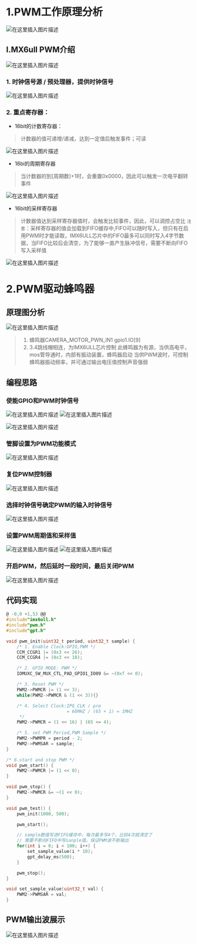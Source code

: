 # 1.PWM工作原理分析
![在这里插入图片描述](https://img-blog.csdnimg.cn/direct/30c9634d5ed247708f39feddde0eba2a.png)
## I.MX6ull PWM介绍
![在这里插入图片描述](https://img-blog.csdnimg.cn/direct/c2b442ba5f9e40e08104c38e5f0fcaf7.png)
### 1. 时钟信号源 / 预处理器，提供时钟信号
![在这里插入图片描述](https://img-blog.csdnimg.cn/direct/ff989725876b484b93b9b9614b2034ea.png)

### 2. 重点寄存器：
- 16bit的计数寄存器：
> 计数器的值可递增/递减，达到一定值后触发事件；可读

![在这里插入图片描述](https://img-blog.csdnimg.cn/direct/2aea3aff97ab4d9cb52cc94ba51dc212.png)
- 16bi的周期寄存器
> 当计数器的到[周期数]+1时，会重置0x0000，因此可以触发一次电平翻转事件

![在这里插入图片描述](https://img-blog.csdnimg.cn/direct/55986cc203cf4926b16e2837309296cd.png)
- 16bit的采样寄存器
> 计数器值达到采样寄存器值时，会触发比较事件，因此，可以调控占空比
> `注意`：采样寄存器的值会加载到FIFO缓存中,FIFO可以随时写入，但只有在启用PWM时才能读取，IMX6ULL芯片中的FIFO最多可以同时写入4字节数据，当FIFO比较后会清空，为了能够一直产生脉冲信号，需要不断向FIFO写入采样值

![在这里插入图片描述](https://img-blog.csdnimg.cn/direct/c00bac7437404f3cb1e65b2cf7220977.png)
# 2.PWM驱动蜂鸣器
## 原理图分析
![在这里插入图片描述](https://img-blog.csdnimg.cn/direct/7cc6b9706e9b451b81354b4adf02c9f5.png)
> 1. 蜂鸣器CAMERA_MOTOR_PWN_IN1 gpio1.IO[9]
> 2. 3.4跳线帽相连，为IMX6ULL芯片控制
> 	此蜂鸣器为有源，当供高电平，mos管导通时，内部有振动装置，蜂鸣器启动
> 								当供PWM波时，可控制蜂鸣器振动频率，并可通过输出电压值控制声音强弱

## 编程思路
### 使能GPIO和PWM时钟信号
![在这里插入图片描述](https://img-blog.csdnimg.cn/direct/61b372e38ea74d499ab68e3c8c3eda26.png)
![在这里插入图片描述](https://img-blog.csdnimg.cn/direct/aaa25ec6a67944aba83689fa77d0ff22.png)

![在这里插入图片描述](https://img-blog.csdnimg.cn/direct/b10002b3f34d4900a1119f899dfad41a.png)

### 管脚设置为PWM功能模式
![在这里插入图片描述](https://img-blog.csdnimg.cn/direct/6774750d693a4ee8814e21b68ddf7838.png)

### 复位PWM控制器
![在这里插入图片描述](https://img-blog.csdnimg.cn/direct/54d62e1af99f45bcbfc0f550f194c897.png)

### 选择时钟信号确定PWM的输入时钟信号
![在这里插入图片描述](https://img-blog.csdnimg.cn/direct/29029dbeb58f43b4830947685f5b2b03.png)

### 设置PWM周期值和采样值
![在这里插入图片描述](https://img-blog.csdnimg.cn/direct/4aa124e497074a90be89de1ae1d47a6a.png)
![在这里插入图片描述](https://img-blog.csdnimg.cn/direct/13cff643166f489f9c75ee7965d5eab7.png)

### 开启PWM，然后延时一段时间，最后关闭PWM
![在这里插入图片描述](https://img-blog.csdnimg.cn/direct/02920e4ebcd043fba7d2c4455c1e3b6d.png)

## 代码实现

```c
@ -0,0 +1,53 @@
#include"imx6ull.h"
#include"pwm.h"
#include"gpt.h"

void pwm_init(uint32_t period, uint32_t sample) {
    /* 1. Enable Clock:GPIO,PWM */
    CCM_CCGR1 |= (0x3 << 26);
    CCM_CCGR4 |= (0x3 << 18);

    /* 2. GPIO MODE: PWM */
    IOMUXC_SW_MUX_CTL_PAD_GPIO1_IO09 &= ~(0xf << 0);

    /* 3. Reset PWM */
    PWM2->PWMCR |= (1 << 3);
    while(PWM2->PWMCR & (1 << 3)){}

    /* 4. Select Clock:IPG_CLK / pre
                       = 66MHZ / (65 + 1) = 1MHZ
     */
    PWM2->PWMCR = (1 << 16) | (65 <= 4);

    /* 5. set PWM Period,PWM Sample */
    PWM2->PWMPR = period - 2;
    PWM2->PWMSAR = sample;
}

/* 6.start and stop PWM */
void pwm_start() {
    PWM2->PWMCR |= (1 << 0);
}

void pwm_stop() {
    PWM2->PWMCR &= ~(1 << 0);
}

void pwm_test() {
    pwm_init(1000, 500);

    pwm_start();

    // sample数值写进FIFO缓存中，每次最多写4个，比较4次就清空了
    // 需要不断向FIFO中写sanple值，保证PWM波不断输出
    for(int i = 0; i < 100; i++) {
        set_sample_value(i * 10);
        gpt_delay_ms(500);
    }

    pwm_stop();
}

void set_sample_value(uint32_t val) {
    PWM2->PWMSAR = val;
}
```

## PWM输出波展示
![在这里插入图片描述](https://img-blog.csdnimg.cn/direct/14e0e0b9e272433b97a224bf1ab92db4.gif)